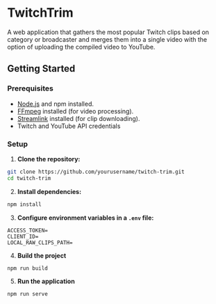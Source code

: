 # TwitchTrim
A web application that gathers the most popular Twitch clips based on category or broadcaster and merges them into a single video with the option of uploading the compiled video to YouTube.

## Getting Started
### Prerequisites
* [Node.js](https://nodejs.org) and npm installed.
* [FFmpeg](https://ffmpeg.org/) installed (for video processing).
* [Streamlink](https://streamlink.github.io/) installed (for clip downloading).
* Twitch and YouTube API credentials

### Setup
1. **Clone the repository:**
```bash
git clone https://github.com/yourusername/twitch-trim.git
cd twitch-trim
```
2. **Install dependencies:**
```bash
npm install
```
3. **Configure environment variables in a ```.env``` file:**
```
ACCESS_TOKEN=
CLIENT_ID=
LOCAL_RAW_CLIPS_PATH=
```
4. **Build the project**
```bash
npm run build
```
5. **Run the application**
```bash
npm run serve
```